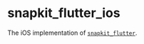 # snapkit_flutter_ios

The iOS implementation of [`snapkit_flutter`][1].


[1]: https://pub.dev/packages/snapkit_flutter
